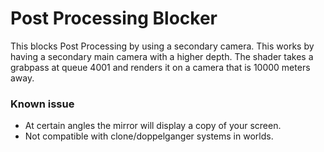 # Post Processing Blocker

This blocks Post Processing by using a secondary camera. This works by having a secondary main camera with a higher depth. The shader takes a grabpass at queue 4001 and renders it on a camera that is 10000 meters away.

### Known issue

* At certain angles the mirror will display a copy of your screen.
* Not compatible with clone/doppelganger systems in worlds.